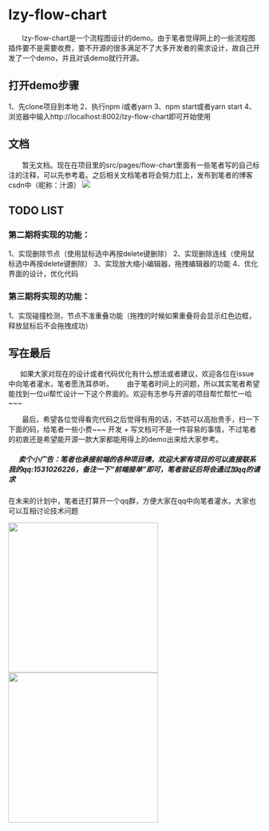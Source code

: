 # lzy-flow-chart

&nbsp;&nbsp;&nbsp;&nbsp;&nbsp;&nbsp;&nbsp;lzy-flow-chart是一个流程图设计的demo。由于笔者觉得网上的一些流程图插件要不是需要收费，要不开源的很多满足不了大多开发者的需求设计，故自己开发了一个demo，并且对该demo就行开源。
	
## 打开demo步骤
1、先clone项目到本地
2、执行npm i或者yarn
3、npm start或者yarn start
4、浏览器中输入http://localhost:8002/lzy-flow-chart即可开始使用

## 文档
&nbsp;&nbsp;&nbsp;&nbsp;&nbsp;&nbsp;&nbsp;暂无文档。现在在项目里的src/pages/flow-chart里面有一些笔者写的自己标注的注释，可以先参考着。之后相关文档笔者将会努力肛上，发布到笔者的博客csdn中（昵称：汁源）
![](https://www.showdoc.com.cn/server/api/attachment/visitfile/sign/6679807362048f0ba47a4a95993cdd24)
	   
	
## TODO LIST
### 第二期将实现的功能：
1、实现删除节点（使用鼠标选中再按delete键删除）
2、实现删除连线（使用鼠标选中再按delete键删除）
3、实现放大缩小编辑器，拖拽编辑器的功能
4、优化界面的设计，优化代码

### 第三期将实现的功能：
1、实现碰撞检测，节点不准重叠功能（拖拽的时候如果重叠将会显示红色边框，释放鼠标后不会拖拽成功）

## 写在最后
  &nbsp;&nbsp;&nbsp;&nbsp;&nbsp;&nbsp;如果大家对现在的设计或者代码优化有什么想法或者建议，欢迎各位在issue中向笔者灌水，笔者愿洗耳恭听。
  &nbsp;&nbsp;&nbsp;&nbsp;&nbsp;&nbsp;由于笔者时间上的问题，所以其实笔者希望能找到一位ui帮忙设计一下这个界面的。欢迎有志参与开源的项目帮忙帮忙一哈~~~

&nbsp;&nbsp;&nbsp;&nbsp;&nbsp;&nbsp; 最后，希望各位觉得看完代码之后觉得有用的话，不妨可以高抬贵手，扫一下下面的码，给笔者一些小费~~~
 开发 + 写文档可不是一件容易的事情，不过笔者的初衷还是希望能开源一款大家都能用得上的demo出来给大家参考。

##### &nbsp;&nbsp;&nbsp;&nbsp;&nbsp;&nbsp;卖个小广告：笔者也承接前端的各种项目噢，欢迎大家有项目的可以直接联系我的qq:1531026226，备注一下“前端接单”即可，笔者验证后将会通过加qq的请求
在未来的计划中，笔者还打算开一个qq群，方便大家在qq中向笔者灌水，大家也可以互相讨论技术问题

<img width="300" src="https://www.showdoc.com.cn/server/api/attachment/visitfile/sign/6603543b05c29f6ea5b0cbe98c7bb7b8" />
        
<img width="300" src="https://www.showdoc.com.cn/server/api/attachment/visitfile/sign/04b5b74729ecf62f338faf3b90f32d10" />
